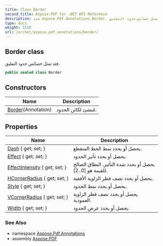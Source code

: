 ```yaml
---
title: Class Border
second_title: Aspose.PDF for .NET API Reference
description: فئة Aspose.Pdf.Annotations.Border. فئة تمثل خصائص حدود التعليق
type: docs
weight: 1510
url: /ar/net/aspose.pdf.annotations/border/
---
```

## Border class

فئة تمثل خصائص حدود التعليق.

```csharp
public sealed class Border
```

## Constructors

| Name | Description |
| --- | --- |
| [Border](border/)(Annotation) | مُنشئ لكائن الحدود. |

## Properties

| Name | Description |
| --- | --- |
| [Dash](../../aspose.pdf.annotations/border/dash/) { get; set; } | يحصل أو يحدد نمط الخط المتقطع. |
| [Effect](../../aspose.pdf.annotations/border/effect/) { get; set; } | يحصل أو يحدد تأثير الحدود. |
| [EffectIntensity](../../aspose.pdf.annotations/border/effectintensity/) { get; set; } | يحصل أو يحدد شدة التأثير. النطاق الصالح للقيمة هو [0..2]. |
| [HCornerRadius](../../aspose.pdf.annotations/border/hcornerradius/) { get; set; } | يحصل أو يحدد نصف قطر الزاوية الأفقية. |
| [Style](../../aspose.pdf.annotations/border/style/) { get; set; } | يحصل أو يحدد نمط الحدود. |
| [VCornerRadius](../../aspose.pdf.annotations/border/vcornerradius/) { get; set; } | يحصل أو يحدد نصف قطر الزاوية العمودية. |
| [Width](../../aspose.pdf.annotations/border/width/) { get; set; } | يحصل أو يحدد عرض الحدود. |

### See Also

* namespace [Aspose.Pdf.Annotations](../../aspose.pdf.annotations/)
* assembly [Aspose.PDF](../../)
